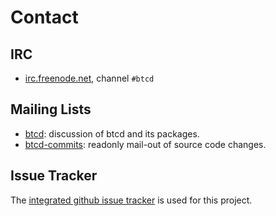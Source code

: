# Contact

## IRC

* [irc.freenode.net](irc://irc.freenode.net), channel `#btcd`

## Mailing Lists

* [btcd](mailto:btcd+subscribe@opensource.conformal.com): discussion of btcd and its packages.
* [btcd-commits](mailto:btcd-commits+subscribe@opensource.conformal.com): readonly mail-out of source code changes.

## Issue Tracker

The [integrated github issue tracker](https://github.com/giangnamnabka/btcd/issues)
is used for this project.
